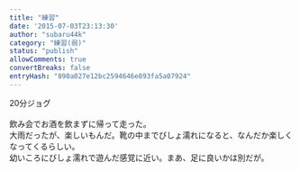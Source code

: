 ```yaml
---
title: "練習"
date: '2015-07-03T23:13:30'
author: "subaru44k"
category: "練習(弱)"
status: "publish"
allowComments: true
convertBreaks: false
entryHash: "890a027e12bc2594646e893fa5a07924"
---
```

20分ジョグ<br>
<br>
飲み会でお酒を飲まずに帰って走った。<br>
大雨だったが、楽しいもんだ。靴の中までびしょ濡れになると、なんだか楽しくなってくるらしい。<br>
幼いころにびしょ濡れで遊んだ感覚に近い。まあ、足に良いかは別だが。
